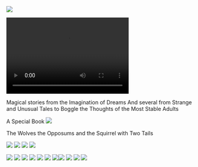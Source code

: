 

![](images/sometrainTT.png)

<video src="http://kidsbooksandfun.com/Videos/racoon." width="320" height="200" controls preload></video>

      
Magical stories from the Imagination of Dreams
And several from Strange and Unusual Tales to Boggle the Thoughts of the Most Stable Adults


A Special Book
![](images/wolves.png)


The Wolves the Opposums and the Squirrel with Two Tails

<source src="https://archangelstv.github.io/kidsbooksandfun/Video/cookiemonster.avi" />

![](images/RingofSkeletons.jpg) ![](images/curse.jpg) ![](images/Bridge1.jpg) ![](images/godivawhata.jpg)

![](images/lady.jpg) ![](images/searchblackrose.jpg) ![](images/wizard.jpg) ![](images/tomturkey.jpg) 
![](images/unicorns.jpg)  ![](images/treasure.jpg) ![](images/summer.jpg)![](images/blackcats.jpg)
![](images/skeleton.png) ![](images/shipBirds.png) ![](images/cattmouseM.png)
